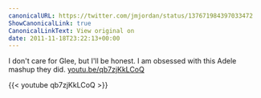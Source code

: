 ```yaml
---
canonicalURL: https://twitter.com/jmjordan/status/137671984397033472
ShowCanonicalLink: true
CanonicalLinkText: View original on
date: 2011-11-18T23:22:13+00:00
---
```

I don't care for Glee, but I'll be honest. I am obsessed with this Adele mashup they did. [youtu.be/qb7zjKkLCoQ](http://youtu.be/qb7zjKkLCoQ)

{{< youtube qb7zjKkLCoQ >}}